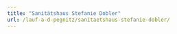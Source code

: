 ```yaml
---
title: "Sanitätshaus Stefanie Dobler"
url: /lauf-a-d-pegnitz/sanitaetshaus-stefanie-dobler/
---
```

